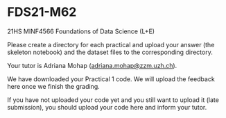 # FDS21-M62
21HS MINF4566 Foundations of Data Science (L+E)

Please create a directory for each practical and upload your answer (the skeleton notebook) and the dataset files to the corresponding directory. 

Your tutor is Adriana Mohap (adriana.mohap@zzm.uzh.ch).


We have downloaded your Practical 1 code. We will upload the feedback here once we finish the grading. 

If you have not uploaded your code yet and you still want to upload it (late submission), you should upload your code here and inform your tutor. 


